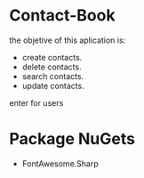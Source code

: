 # Contact-Book

the objetive of this aplication is:
- create contacts.
- delete contacts.
- search contacts.
- update contacts.

enter for users


# Package NuGets
- FontAwesome.Sharp
